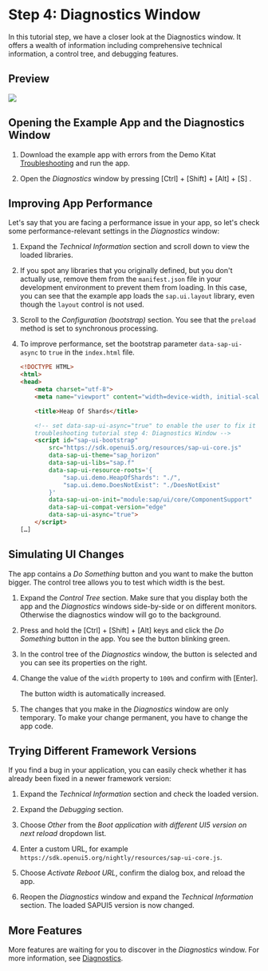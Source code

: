 <!-- loio04b75eae78ef4bae9b40cd7540ae8bdc -->

# Step 4: Diagnostics Window

In this tutorial step, we have a closer look at the Diagnostics window. It offers a wealth of information including comprehensive technical information, a control tree, and debugging features.



<a name="loio04b75eae78ef4bae9b40cd7540ae8bdc__section_gt2_djf_c1b"/>

## Preview

![](images/Diagnostics_Window_5ceb62a.png)



<a name="loio04b75eae78ef4bae9b40cd7540ae8bdc__section_r2s_vkf_c1b"/>

## Opening the Example App and the Diagnostics Window

1.  Download the example app with errors from the Demo Kitat [Troubleshooting](https://ui5.sap.com/#/entity/sap.ui.core.tutorial.troubleshooting/sample/sap.ui.core.tutorial.troubleshooting.01) and run the app.

2.  Open the *Diagnostics* window by pressing [Ctrl\] + [Shift\] + [Alt\] + [S\] .




<a name="loio04b75eae78ef4bae9b40cd7540ae8bdc__section_p3z_kmf_c1b"/>

## Improving App Performance

Let's say that you are facing a performance issue in your app, so let's check some performance-relevant settings in the *Diagnostics* window:

1.  Expand the *Technical Information* section and scroll down to view the loaded libraries.

2.  If you spot any libraries that you originally defined, but you don't actually use, remove them from the `manifest.json` file in your development environment to prevent them from loading. In this case, you can see that the example app loads the `sap.ui.layout` library, even though the `layout` control is not used.

3.  Scroll to the *Configuration \(bootstrap\)* section. You see that the `preload` method is set to synchronous processing.
4.  To improve performance, set the bootstrap parameter `data-sap-ui-async` to `true` in the `index.html` file.

    ```html
    <!DOCTYPE HTML>
    <html>
    <head>
    	<meta charset="utf-8">
    	<meta name="viewport" content="width=device-width, initial-scale=1.0">
    
    	<title>Heap Of Shards</title>
    
    	<!-- set data-sap-ui-async="true" to enable the user to fix it in the
    	troubleshooting tutorial step 4: Diagnostics Window -->
    	<script id="sap-ui-bootstrap"
    		src="https://sdk.openui5.org/resources/sap-ui-core.js"
    		data-sap-ui-theme="sap_horizon"
    		data-sap-ui-libs="sap.f"
    		data-sap-ui-resource-roots='{
    			"sap.ui.demo.HeapOfShards": "./",
    			"sap.ui.demo.DoesNotExist": "./DoesNotExist"
    		}'
    		data-sap-ui-on-init="module:sap/ui/core/ComponentSupport"
    		data-sap-ui-compat-version="edge"
    		data-sap-ui-async="true">
    	</script>
    […]
    ```




<a name="loio04b75eae78ef4bae9b40cd7540ae8bdc__section_xgg_qnf_c1b"/>

## Simulating UI Changes

The app contains a *Do Something* button and you want to make the button bigger. The control tree allows you to test which width is the best.

1.  Expand the *Control Tree* section. Make sure that you display both the app and the *Diagnostics* windows side-by-side or on different monitors. Otherwise the diagnostics window will go to the background.

2.  Press and hold the [Ctrl\] + [Shift\] + [Alt\]  keys and click the *Do Something* button in the app. You see the button blinking green.

3.  In the control tree of the *Diagnostics* window, the button is selected and you can see its properties on the right.

4.  Change the value of the `width` property to `100%` and confirm with [Enter\].

    The button width is automatically increased.

5.  The changes that you make in the *Diagnostics* window are only temporary. To make your change permanent, you have to change the app code.




<a name="loio04b75eae78ef4bae9b40cd7540ae8bdc__section_ftz_34f_c1b"/>

## Trying Different Framework Versions

If you find a bug in your application, you can easily check whether it has already been fixed in a newer framework version:

1.  Expand the *Technical Information* section and check the loaded version.

2.  Expand the *Debugging* section.

3.  Choose *Other* from the *Boot application with different UI5 version on next reload* dropdown list.

4.  Enter a custom URL, for example `https://sdk.openui5.org/nightly/resources/sap-ui-core.js`.

5.  Choose *Activate Reboot URL*, confirm the dialog box, and reload the app.

6.  Reopen the *Diagnostics* window and expand the *Technical Information* section. The loaded SAPUI5 version is now changed.




<a name="loio04b75eae78ef4bae9b40cd7540ae8bdc__section_fcy_kpf_c1b"/>

## More Features

More features are waiting for you to discover in the *Diagnostics* window. For more information, see [Diagnostics](../04_Essentials/diagnostics-6ec18e8.md#loio6ec18e80b0ce47f290bc2645b0cc86e6).

